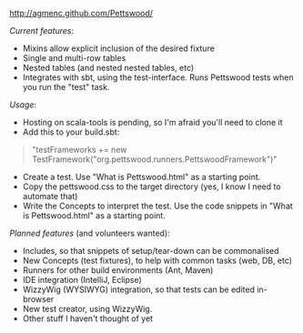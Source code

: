 
http://agmenc.github.com/Pettswood/

*Current features*:
* Mixins allow explicit inclusion of the desired fixture
* Single and multi-row tables
* Nested tables (and nested nested tables, etc)
* Integrates with sbt, using the test-interface. Runs Pettswood tests when you run the "test" task.

*Usage*:
* Hosting on scala-tools is pending, so I'm afraid you'll need to clone it
* Add this to your build.sbt:
> "testFrameworks += new TestFramework("org.pettswood.runners.PettswoodFramework")"
* Create a test. Use "What is Pettswood.html" as a starting point.
* Copy the pettswood.css to the target directory (yes, I know I need to automate that)
* Write the Concepts to interpret the test. Use the code snippets in "What is Pettswood.html" as a starting point.

*Planned features* (and volunteers wanted):
* Includes, so that snippets of setup/tear-down can be commonalised
* New Concepts (test fixtures), to help with common tasks (web, DB, etc)
* Runners for other build environments (Ant, Maven)
* IDE integration (IntelliJ, Eclipse)
* WizzyWig (WYSIWYG) integration, so that tests can be edited in-browser
* New test creator, using WizzyWig.
* Other stuff I haven't thought of yet
